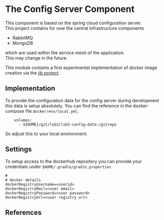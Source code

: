 # The Config Server Component  

This component is based on the spring cloud configuration server.  
This project contains for now the central infrastructure components  

* RabbitMQ  
* MongoDB  

which are used within the service mesh of the application.  
This may change in the future.

This module contains a first experimental implementation of docker image creation via
the [jib project][GoogleContainerTools JIB].  

## Implementation  

To provide the configuration data for the config server during development this data
is setup absolutely. You can find the reference in the docker-compose file `docker/env/local.yml`.

```
    volumes:
      - ${HOME}/git/lsb2/lsb2-config-data:/gitrepo
```

So adjust this to your local environment.

## Settings  

To setup access to the dockerhub repository you can provide your credentials under `$HOME/.gradle/gradle.properties`

```
#
# docker details
dockerRegistryUsername=<userid>
dockerRegistryMail=<user email>
dockerRegistryPassword=<user password>
dockerRegistryUrl=<user registry url>
```

## References  

[GoogleContainerTools JIB]:(https://github.com/GoogleContainerTools/jib)
[Docker Images sicher bauen mit Google Jib & Kaniko]:(https://blog.codecentric.de/2018/07/docker-images-google-jib-kaniko/)